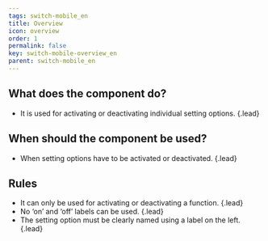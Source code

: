 ```yaml
---
tags: switch-mobile_en
title: Overview
icon: overview
order: 1
permalink: false  
key: switch-mobile-overview_en
parent: switch-mobile_en
---
```


## What does the component do?
*   It is used for activating or deactivating individual setting options. {.lead}

## When should the component be used?
*   When setting options have to be activated or deactivated. {.lead}

## Rules
*   It can only be used for activating or deactivating a function. {.lead}
*   No ‘on’ and ‘off’ labels can be used. {.lead}
*   The setting option must be clearly named using a label on the left. {.lead}
